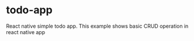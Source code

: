 # todo-app
React native simple todo app. This example shows basic CRUD operation in react native app

